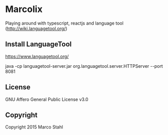 # Marcolix

Playing around with typescript, reactjs and language tool (http://wiki.languagetool.org/)

## Install LanguageTool

https://www.languagetool.org/

java -cp languagetool-server.jar org.languagetool.server.HTTPServer --port 8081


## License

GNU Affero General Public License v3.0

## Copyright

Copyright 2015 Marco Stahl

